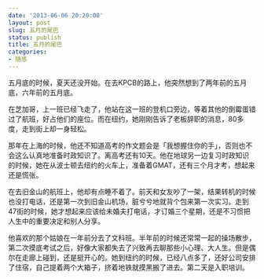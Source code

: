 ```yaml
---
date: '2013-06-06 20:20:00'
layout: post
slug: 五月的尾巴
status: publish
title: 五月的尾巴
categories:
- 随感
---
```


五月底的时候，夏天还没开始。在去KPCB的路上，他突然想到了两年前的五月底，六年前的五月底。

在芝加哥，上一班已经飞走了，他站在这一班的登机口旁边，等着其他的倒霉蛋错过了航班，好占他们的座位。而在纽约，她刚刚告诉了老板辞职的消息，80多度，走到街上却一身轻松。

那年在上海的时候，他还不知道高考的作文题会是「我想握住你的手」，否则也不会这么认真地准备时政知识了。离高考还有10天。他在地球另一边复习时政知识的时候，她在从波士顿去纽约的火车上，准备着GMAT，还有三个月才考，想起来还是慌张。

在去旧金山的航班上，他却有点睡不着了。前天和女友吵了一架，结果转机的时候也没打电话，还是第一次到旧金山机场，脏兮兮地就背个包来第一次实习。走到47街的时候，她才想起来应该给未婚夫打电话，才订婚三个星期，还是不习惯把人生中的重要决定和别人分享。

他喜欢的那个姑娘在一年前分去了文科班。半年前的时候还常常一起的操场散步，第二次摸底考试之后，好像大家都失去了兴致再去聊那些小心理、大人生。但是偶尔在走廊上碰到，还是挺开心的。她到纽约的时候，已经八点多了，还好公司安排了住宿，自己提着两个大箱子，挤着地铁就摸黑搬了进去。第二天是入职培训。


